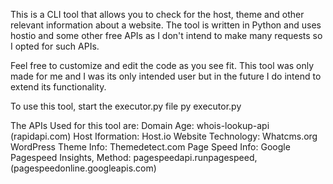 This is a CLI tool that allows you to check for the host, theme and other relevant information about a website.
The tool is written in Python and uses hostio and some other free APIs as I don't intend to make many requests so I opted for such APIs.

Feel free to customize and edit the code as you see fit. This tool was only made for me and I was its only intended user but in the future I do intend to extend its functionality.

To use this tool, start the executor.py file
py executor.py

The APIs Used for this tool are:
Domain Age: whois-lookup-api (rapidapi.com)
Host Iformation: Host.io 
Website Technology: Whatcms.org
WordPress Theme Info: Themedetect.com
Page Speed Info: Google Pagespeed Insights, Method: pagespeedapi.runpagespeed,(pagespeedonline.googleapis.com)